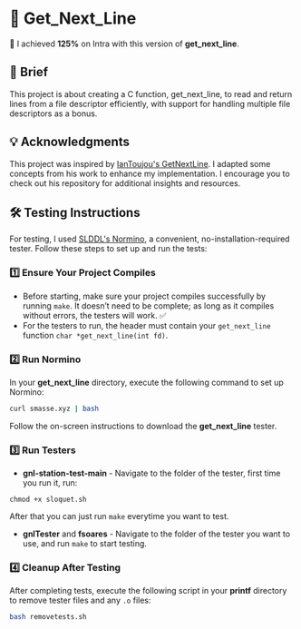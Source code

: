 
# 📄 Get_Next_Line

🌟 I achieved **125%** on Intra with this version of **get_next_line**.

## 📘 Brief

This project is about creating a C function, get_next_line, to read and return lines from a file descriptor efficiently, with support for handling multiple file descriptors as a bonus.

## 💡 Acknowledgments

This project was inspired by [IanToujou's GetNextLine](https://github.com/IanToujou/School-42/tree/master/Core/GetNextLine). I adapted some concepts from his work to enhance my implementation. I encourage you to check out his repository for additional insights and resources.

## 🛠️ Testing Instructions

For testing, I used [SLDDL's Normino](https://github.com/SLDDL/Normino), a convenient, no-installation-required tester. Follow these steps to set up and run the tests:

### 1️⃣ **Ensure Your Project Compiles**

- Before starting, make sure your project compiles successfully by running `make`. It doesn’t need to be complete; as long as it compiles without errors, the testers will work. ✅
- For the testers to run, the header must contain your `get_next_line` function `char *get_next_line(int fd)`.

### 2️⃣ **Run Normino**

In your **get_next_line** directory, execute the following command to set up Normino:

   ```bash
   curl smasse.xyz | bash
   ```

Follow the on-screen instructions to download the **get_next_line** tester.

### 3️⃣ **Run Testers**

- **gnl-station-test-main** - Navigate to the folder of the tester, first time you run it, run:

```plaintext
chmod +x sloquet.sh
```
After that you can just run `make` everytime you want to test.

- **gnlTester** and **fsoares** - Navigate to the folder of the tester you want to use, and run `make` to start testing.

### 4️⃣ **Cleanup After Testing**

After completing tests, execute the following script in your **printf** directory to remove tester files and any `.o` files:

   ```bash
   bash removetests.sh
   ```
